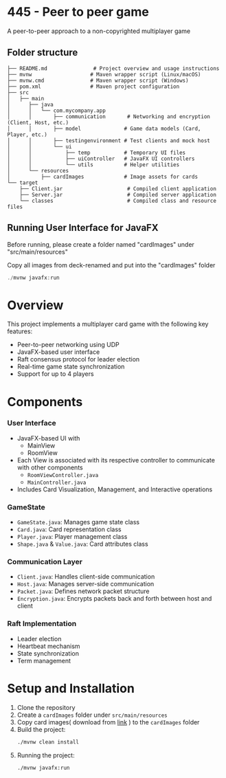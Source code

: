 # 445 - Peer to peer game 
A peer-to-peer approach to a non-copyrighted multiplayer game

## Folder structure

```
├── README.md               # Project overview and usage instructions
├── mvnw                   # Maven wrapper script (Linux/macOS)
├── mvnw.cmd               # Maven wrapper script (Windows)
├── pom.xml                # Maven project configuration
├── src
│   ├── main
│      ├── java
│      │   └── com.mycompany.app
│      │       ├── communication       # Networking and encryption (Client, Host, etc.)
│      │       ├── model              # Game data models (Card, Player, etc.)
│      │       ├── testingenvironment # Test clients and mock host
│      │       └── ui
│      │           ├── temp           # Temporary UI files
│      │           ├── uiController   # JavaFX UI controllers
│      │           └── utils          # Helper utilities
│      └── resources
│          ├── cardImages             # Image assets for cards
└── target
    ├── Client.jar                     # Compiled client application
    ├── Server.jar                     # Compiled server application
    └── classes                        # Compiled class and resource files
```

## Running User Interface for JavaFX
Before running, please create a folder named "cardImages" under "src/main/resources"

Copy all images from deck-renamed and put into the "cardImages" folder
```java
./mvnw javafx:run
```

# Overview
This project implements a multiplayer card game with the following key features:
- Peer-to-peer networking using UDP
- JavaFX-based user interface
- Raft consensus protocol for leader election
- Real-time game state synchronization
- Support for up to 4 players

# Components

### User Interface
- JavaFX-based UI with 
    - MainView
    - RoomView
- Each View is associated with its respective controller to communicate with other components
  - `RoomViewController.java`
  - `MainController.java`
- Includes Card Visualization, Management, and Interactive operations

### GameState
- `GameState.java`: Manages game state class
- `Card.java`: Card representation class
- `Player.java`: Player management class
- `Shape.java` & `Value.java`: Card attributes class

### Communication Layer
- `Client.java`: Handles client-side communication
- `Host.java`: Manages server-side communication
- `Packet.java`: Defines network packet structure
- `Encryption.java`: Encrypts packets back and forth between host and client

### Raft Implementation
- Leader election
- Heartbeat mechanism
- State synchronization
- Term management

# Setup and Installation
1. Clone the repository
2. Create a `cardImages` folder under `src/main/resources`
3. Copy card images( download from [link](https://drive.google.com/file/d/1wNBbTLSjaluWTWW3rw3SRt3pTWFQZWLl/view?usp=sharing) ) to the `cardImages` folder
4. Build the project:
   ```bash
   ./mvnw clean install
   ```
5. Running the project:
    ```bash
   ./mvnw javafx:run
   ```
   


